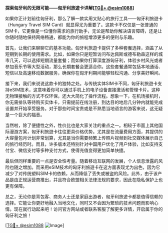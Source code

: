 **探索匈牙利的无限可能——匈牙利旅遊卡详解[[TG💪+ @esim1088](https://t.me/s/esim1088)]**

如果你正计划前往匈牙利，那么了解一款实用又贴心的旅行工具——匈牙利旅遊卡（Hungary Travel SIM Card）就显得尤为重要了。这款卡不仅仅是一张普通的SIM卡，它更像是一位懂你需求的旅行助手，无论是帮助你解决语言障碍，还是让你随时随地保持网络畅通，都能为你的旅程增添更多的便利与乐趣。

首先，让我们来聊聊它的基本功能。匈牙利旅遊卡提供了多种套餐选择，涵盖了从短期到长期的使用需求。比如，如果你只是短暂访问布达佩斯或德布勒森这样的城市几天，可以选择短期流量套餐；而如果你打算深度游匈牙利，体验乡村风光或者参加音乐节等大型活动，那么长期套餐会更适合你。这些套餐通常包括本地通话、短信以及高速移动数据服务，确保你在匈牙利期间能够轻松沟通、分享美好瞬间。

接下来，我们来说说这款卡的独特之处。与传统实体SIM卡不同，匈牙利旅遊卡支持eSIM技术，这意味着你可以通过手机上的电子设备直接激活和管理卡片。这种无物理接触的方式不仅环保，还大大简化了操作流程。想象一下，在机场接机时，你无需排队等待购买实体卡，只需提前在线注册，到达目的地后几分钟内就能完成设置并开始享受服务。对于那些时间宝贵或是不熟悉当地语言的游客来说，这无疑是一个巨大的福音。

当然啦，除了便捷性之外，性价比也是大家关注的重点之一。相较于市面上其他国际漫游方案，匈牙利旅遊卡往往更具价格优势。尤其是在流量费用方面，其提供的大容量包月计划非常划算，尤其是当你需要频繁上传照片视频到社交媒体展示自己的旅行经历时。而且，许多版本还特别针对中国用户优化了用户体验，比如支持支付宝、微信支付等多种支付方式，使得充值变得更加简单快捷。

最后但同样重要的一点是安全性考量。随着移动互联网的发展，个人信息泄露的风险也随之增加。而采用eSIM技术的匈牙利旅遊卡在这方面表现尤为出色，因为它减少了对传统塑料SIM卡的依赖，从而降低了丢失或被盗的风险。此外，由于该产品是由正规运营商推出，并且符合欧盟相关法律法规的要求，因此在隐私保护上也更有保障。

总之，无论你是背包客、商务人士还是家庭出游者，匈牙利旅遊卡都是值得信赖的选择。它能让你更好地融入当地文化，同时又不会因为繁琐的技术问题而影响心情。现在就行动起来吧！访问官方网站或者联系客服了解更多详情，开启属于你的匈牙利之旅！

[[TG💪+ @esim1088](https://t.me/s/esim1088) ![Image](https://i.postimg.cc/4NQfJmqS/Snipaste-2025-05-13-00-14-12.png)]
